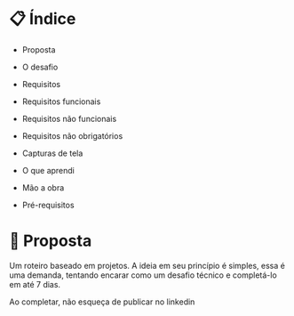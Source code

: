 # 📋 Índice

- Proposta

- O desafio

- Requisitos

- Requisitos funcionais

- Requisitos não funcionais

- Requisitos não obrigatórios

- Capturas de tela

- O que aprendi

- Mão a obra

- Pré-requisitos

# 🚀 Proposta 

Um roteiro baseado em projetos. A ideia em seu princípio é simples, essa é uma demanda, tentando encarar como um desafio técnico e completá-lo em até 7 dias.

Ao completar, não esqueça de publicar no linkedin  


 

